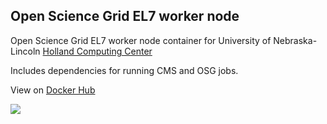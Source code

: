 Open Science Grid EL7 worker node
---------------------------------

Open Science Grid EL7 worker node container for University of Nebraska-Lincoln [Holland Computing Center](http://hcc.unl.edu/)

Includes dependencies for running CMS and OSG jobs.

View on [Docker Hub](https://hub.docker.com/r/unlhcc/osg-wn-el7/)

[![](https://images.microbadger.com/badges/version/unlhcc/osg-wn-el7.svg)](https://microbadger.com/images/unlhcc/osg-wn-el7 "Get your own version badge on microbadger.com")
